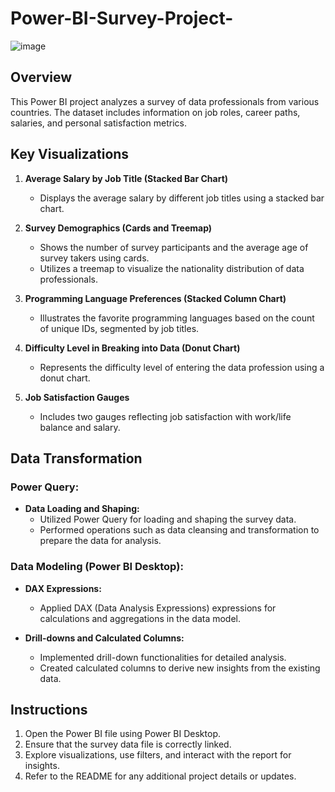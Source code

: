 # Power-BI-Survey-Project-
![image](https://github.com/Simran93/Power-BI-Survey-Project/assets/47301732/c07bca72-7038-4bac-a237-0c8c55959497)

## Overview

This Power BI project analyzes a survey of data professionals from various countries. The dataset includes information on job roles, career paths, salaries, and personal satisfaction metrics.

## Key Visualizations

1. **Average Salary by Job Title (Stacked Bar Chart)**
   - Displays the average salary by different job titles using a stacked bar chart.

2. **Survey Demographics (Cards and Treemap)**
   - Shows the number of survey participants and the average age of survey takers using cards.
   - Utilizes a treemap to visualize the nationality distribution of data professionals.

3. **Programming Language Preferences (Stacked Column Chart)**
   - Illustrates the favorite programming languages based on the count of unique IDs, segmented by job titles.

4. **Difficulty Level in Breaking into Data (Donut Chart)**
   - Represents the difficulty level of entering the data profession using a donut chart.

5. **Job Satisfaction Gauges**
   - Includes two gauges reflecting job satisfaction with work/life balance and salary.

## Data Transformation

### Power Query:

- **Data Loading and Shaping:**
  - Utilized Power Query for loading and shaping the survey data.
  - Performed operations such as data cleansing and transformation to prepare the data for analysis.

### Data Modeling (Power BI Desktop):

- **DAX Expressions:**
  - Applied DAX (Data Analysis Expressions) expressions for calculations and aggregations in the data model.

- **Drill-downs and Calculated Columns:**
  - Implemented drill-down functionalities for detailed analysis.
  - Created calculated columns to derive new insights from the existing data.

## Instructions

1. Open the Power BI file using Power BI Desktop.
2. Ensure that the survey data file is correctly linked.
3. Explore visualizations, use filters, and interact with the report for insights.
4. Refer to the README for any additional project details or updates.



